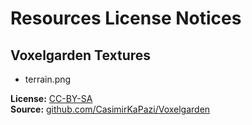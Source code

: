 # Resources License Notices

## Voxelgarden Textures

- terrain.png

**License:** [CC-BY-SA]  
**Source:** [github.com/CasimirKaPazi/Voxelgarden](https://github.com/CasimirKaPazi/Voxelgarden)  


[CC-BY-SA]: https://creativecommons.org/licenses/by-sa/2.0/

